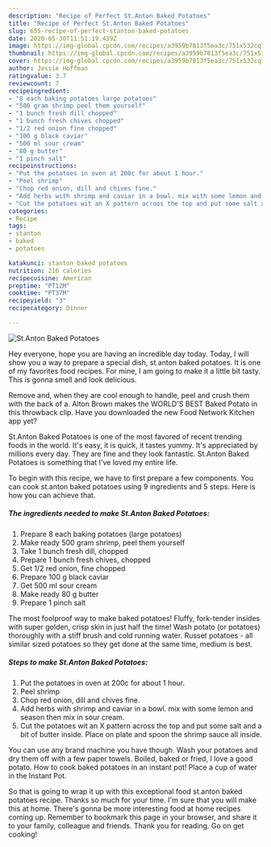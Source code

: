```yaml
---
description: "Recipe of Perfect St.Anton Baked Potatoes"
title: "Recipe of Perfect St.Anton Baked Potatoes"
slug: 655-recipe-of-perfect-stanton-baked-potatoes
date: 2020-05-30T11:51:19.439Z
image: https://img-global.cpcdn.com/recipes/a3959b7813f5ea3c/751x532cq70/stanton-baked-potatoes-recipe-main-photo.jpg
thumbnail: https://img-global.cpcdn.com/recipes/a3959b7813f5ea3c/751x532cq70/stanton-baked-potatoes-recipe-main-photo.jpg
cover: https://img-global.cpcdn.com/recipes/a3959b7813f5ea3c/751x532cq70/stanton-baked-potatoes-recipe-main-photo.jpg
author: Jessie Hoffman
ratingvalue: 3.7
reviewcount: 7
recipeingredient:
- "8 each baking potatoes large potatoes"
- "500 gram shrimp peel them yourself"
- "1 bunch fresh dill chopped"
- "1 bunch fresh chives chopped"
- "1/2 red onion fine chopped"
- "100 g black caviar"
- "500 ml sour cream"
- "80 g butter"
- "1 pinch salt"
recipeinstructions:
- "Put the potatoes in oven at 200c for about 1 hour."
- "Peel shrimp"
- "Chop red onion, dill and chives fine."
- "Add herbs with shrimp and caviar in a bowl. mix with some lemon and season then mix in sour cream."
- "Cut the potatoes wit an X pattern across the top and put some salt and a bit of butter inside. Place on plate and spoon the shrimp sauce all inside."
categories:
- Recipe
tags:
- stanton
- baked
- potatoes

katakunci: stanton baked potatoes 
nutrition: 216 calories
recipecuisine: American
preptime: "PT12M"
cooktime: "PT37M"
recipeyield: "3"
recipecategory: Dinner

---
```



![St.Anton Baked Potatoes](https://img-global.cpcdn.com/recipes/a3959b7813f5ea3c/751x532cq70/stanton-baked-potatoes-recipe-main-photo.jpg)

Hey everyone, hope you are having an incredible day today. Today, I will show you a way to prepare a special dish, st.anton baked potatoes. It is one of my favorites food recipes. For mine, I am going to make it a little bit tasty. This is gonna smell and look delicious.

Remove and, when they are cool enough to handle, peel and crush them with the back of a. Alton Brown makes the WORLD&#39;S BEST Baked Potato in this throwback clip. Have you downloaded the new Food Network Kitchen app yet?

St.Anton Baked Potatoes is one of the most favored of recent trending foods in the world. It's easy, it is quick, it tastes yummy. It's appreciated by millions every day. They are fine and they look fantastic. St.Anton Baked Potatoes is something that I've loved my entire life.


To begin with this recipe, we have to first prepare a few components. You can cook st.anton baked potatoes using 9 ingredients and 5 steps. Here is how you can achieve that.

<!--inarticleads1-->

##### The ingredients needed to make St.Anton Baked Potatoes:

1. Prepare 8 each baking potatoes (large potatoes)
1. Make ready 500 gram shrimp, peel them yourself
1. Take 1 bunch fresh dill, chopped
1. Prepare 1 bunch fresh chives, chopped
1. Get 1/2 red onion, fine chopped
1. Prepare 100 g black caviar
1. Get 500 ml sour cream
1. Make ready 80 g butter
1. Prepare 1 pinch salt


The most foolproof way to make baked potatoes! Fluffy, fork-tender insides with super golden, crisp skin in just half the time! Wash potato (or potatoes) thoroughly with a stiff brush and cold running water. Russet potatoes - all similar sized potatoes so they get done at the same time, medium is best. 

<!--inarticleads2-->

##### Steps to make St.Anton Baked Potatoes:

1. Put the potatoes in oven at 200c for about 1 hour.
1. Peel shrimp
1. Chop red onion, dill and chives fine.
1. Add herbs with shrimp and caviar in a bowl. mix with some lemon and season then mix in sour cream.
1. Cut the potatoes wit an X pattern across the top and put some salt and a bit of butter inside. Place on plate and spoon the shrimp sauce all inside.


You can use any brand machine you have though. Wash your potatoes and dry them off with a few paper towels. Boiled, baked or fried, I love a good potato. How to cook baked potatoes in an instant pot! Place a cup of water in the Instant Pot. 

So that is going to wrap it up with this exceptional food st.anton baked potatoes recipe. Thanks so much for your time. I'm sure that you will make this at home. There's gonna be more interesting food at home recipes coming up. Remember to bookmark this page in your browser, and share it to your family, colleague and friends. Thank you for reading. Go on get cooking!
